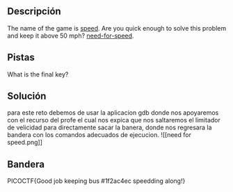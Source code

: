 ## Descripción
The name of the game is [speed](https://www.youtube.com/watch?v=8piqd2BWeGI). Are you quick enough to solve this problem and keep it above 50 mph? [need-for-speed](https://jupiter.challenges.picoctf.org/static/27dd5548b14661f65ce3ac6a8a8f575b/need-for-speed).
## Pistas 
What is the final key?
## Solución
para este reto debemos de usar la aplicacion gdb donde nos apoyaremos con el recurso del profe el cual nos expica que nos saltaremos el limitador de velicidad para directamente sacar la banera, donde nos regresara la bandera con los comandos adecuados de ejecucion.
![[need for speed.png]]
## Bandera
PICOCTF{Good job  keeping bus #1f2ac4ec speedding along!}